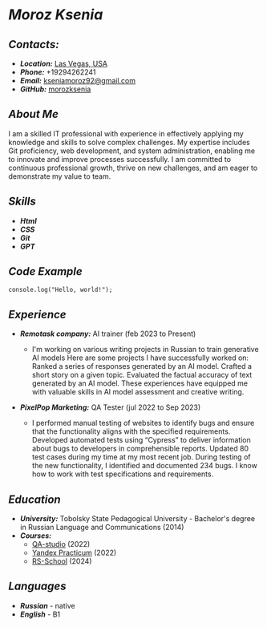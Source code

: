 # ***Moroz Ksenia***


## *Contacts:*
- ***Location:*** [Las Vegas, USA](https://www.google.com/maps/place/%D0%9B%D0%B0%D1%81-%D0%92%D0%B5%D0%B3%D0%B0%D1%81,+%D0%9D%D0%B5%D0%B2%D0%B0%D0%B4%D0%B0/data=!4m2!3m1!1s0x80beb782a4f57dd1:0x3accd5e6d5b379a3?sa=X&ved=1t:242&ictx=111)
- ***Phone:*** +19294262241
- ***Email:*** kseniamoroz92@gmail.com
- ***GitHub:*** [morozksenia]("https://github.com/morozksenia")

## ***About Me***
I am a skilled IT professional with experience in effectively applying my knowledge and skills to solve complex challenges. My expertise includes Git proficiency, web development, and system administration, enabling me to innovate and improve processes successfully. I am committed to continuous professional growth, thrive on new challenges, and am eager to demonstrate my value to team.

## ***Skills***

- ***Html***
- ***CSS***
- ***Git***
- ***GPT***

## ***Code Example***

```
console.log("Hello, world!");
```

## ***Experience***
- ***Remotask company:*** AI trainer 
(feb 2023 to Present)
  - I'm working on various writing projects in Russian to train generative AI models
Here are some projects I have successfully worked on:
Ranked a series of responses generated by an AI model.
Crafted a short story on a given topic.
Evaluated the factual accuracy of text generated by an AI model.
These experiences have equipped me with valuable skills in AI model assessment and creative writing.

- ***PixelPop Marketing:*** QA Tester 
(jul 2022 to Sep 2023)
  - I performed manual testing of websites to identify bugs and ensure that the functionality aligns with the specified requirements. 
  Developed automated tests using “Cypress” to deliver information about bugs to developers in comprehensible reports.
  Updated 80 test cases during my time at my most recent job. During testing of the new functionality, I identified and documented 234 bugs.
  I know how to work with test specifications and requirements.



## ***Education***

- ***University:*** Tobolsky State Pedagogical University - Bachelor's degree in Russian Language and Communications (2014)
- ***Courses:***
    - [QA-studio](https://qa.studio/) (2022)
    - [Yandex Practicum](https://practicum.yandex.ru/qa-engineer/) (2022)
    - [RS-School](https://rs.school/)  (2024)

## ***Languages***
- ***Russian*** - native
- ***English*** - B1
    